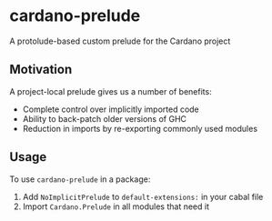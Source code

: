 # cardano-prelude

A protolude-based custom prelude for the Cardano project


## Motivation

A project-local prelude gives us a number of benefits:

 - Complete control over implicitly imported code
 - Ability to back-patch older versions of GHC
 - Reduction in imports by re-exporting commonly used modules


## Usage

To use `cardano-prelude` in a package:

  1. Add `NoImplicitPrelude` to `default-extensions:` in your cabal file
  2. Import `Cardano.Prelude` in all modules that need it
